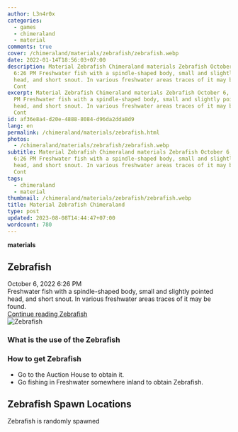 ```yaml
---
author: L3n4r0x
categories:
  - games
  - chimeraland
  - material
comments: true
cover: /chimeraland/materials/zebrafish/zebrafish.webp
date: 2022-01-14T18:56:03+07:00
description: Material Zebrafish Chimeraland materials Zebrafish October 6, 2022
  6:26 PM Freshwater fish with a spindle-shaped body, small and slightly pointed
  head, and short snout. In various freshwater areas traces of it may be found.
  Cont
excerpt: Material Zebrafish Chimeraland materials Zebrafish October 6, 2022 6:26
  PM Freshwater fish with a spindle-shaped body, small and slightly pointed
  head, and short snout. In various freshwater areas traces of it may be found.
  Cont
id: af36e8a4-d20e-4888-8084-d96da2dda8d9
lang: en
permalink: /chimeraland/materials/zebrafish.html
photos:
  - /chimeraland/materials/zebrafish/zebrafish.webp
subtitle: Material Zebrafish Chimeraland materials Zebrafish October 6, 2022
  6:26 PM Freshwater fish with a spindle-shaped body, small and slightly pointed
  head, and short snout. In various freshwater areas traces of it may be found.
  Cont
tags:
  - chimeraland
  - material
thumbnail: /chimeraland/materials/zebrafish/zebrafish.webp
title: Material Zebrafish Chimeraland
type: post
updated: 2023-08-08T14:44:47+07:00
wordcount: 780
---
```


<link
  rel="stylesheet"
  href="https://rawcdn.githack.com/dimaslanjaka/Web-Manajemen/870a349/css/bootstrap-5-3-0-alpha3-wrapper.css"
/>
<section id="bootstrap-wrapper">
  <div data-bs-theme="dark">
    <div
      class="row g-0 border rounded overflow-hidden flex-md-row mb-4 shadow-sm position-relative bg-dark text-light"
    >
      <div class="col p-4 d-flex flex-column position-static">
        <strong class="d-inline-block mb-2 text-success">materials</strong>
        <h2 class="mb-0">Zebrafish</h2>
        <div class="mb-1 text-muted">October 6, 2022 6:26 PM</div>
        <div class="mb-2 border p-1">
          Freshwater fish with a spindle-shaped body, small and slightly pointed
          head, and short snout. In various freshwater areas traces of it may be
          found.
        </div>
        <a
          href="/chimeraland/materials/zebrafish.html"
          class="stretched-link d-none text-primary"
          >Continue reading Zebrafish</a
        >
      </div>
      <div class="col-auto d-none d-md-block d-lg-block">
        <img
          src="https://www.webmanajemen.com/chimeraland/materials/zebrafish/zebrafish.webp"
          alt="Zebrafish"
        />
      </div>
    </div>
    <div class="row">
      <div class="col-lg-6 col-12 mb-2">
        <div class="card">
          <div class="card-body">
            <h3 class="card-title">What is the use of the Zebrafish</h3>
            <div class="card-text"><ul></ul></div>
          </div>
        </div>
      </div>
      <div class="col-lg-6 col-12 mb-2">
        <div class="card">
          <div class="card-body">
            <h3 class="card-title">How to get Zebrafish</h3>
            <div class="card-text">
              <ul>
                <li>Go to the Auction House to obtain it.</li>
                <li>
                  Go fishing in Freshwater somewhere inland to obtain Zebrafish.
                </li>
              </ul>
            </div>
          </div>
        </div>
      </div>
      <div class="col-12 mb-2">
        <h2>Zebrafish Spawn Locations</h2>
        <p>Zebrafish is randomly spawned</p>
      </div>
    </div>
  </div>
</section>